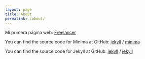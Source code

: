 ```yaml
---
layout: page
title: About
permalink: /about/
---
```


Mi primera página web: [Freelancer](https://ivan-donmoji.github.io/Pagina-freelancer)

You can find the source code for Minima at GitHub:
[jekyll][jekyll-organization] /
[minima](https://github.com/jekyll/minima)

You can find the source code for Jekyll at GitHub:
[jekyll][jekyll-organization] /
[jekyll](https://github.com/jekyll/jekyll)


[jekyll-organization]: https://github.com/jekyll
